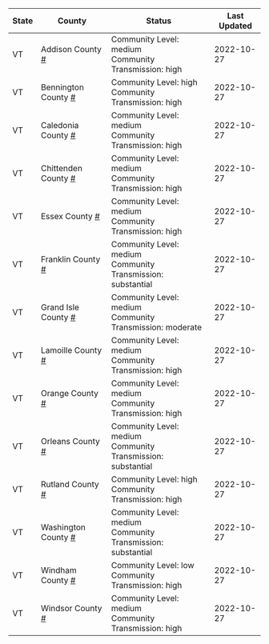 State | County | Status | Last Updated
--- | --- | --- | --- 
VT | Addison County <a href="#addison_county">#</a> | <a name="addison_county"></a>Community Level: medium<br/>Community Transmission: high | 2022-10-27
VT | Bennington County <a href="#bennington_county">#</a> | <a name="bennington_county"></a>Community Level: high<br/>Community Transmission: high | 2022-10-27
VT | Caledonia County <a href="#caledonia_county">#</a> | <a name="caledonia_county"></a>Community Level: medium<br/>Community Transmission: high | 2022-10-27
VT | Chittenden County <a href="#chittenden_county">#</a> | <a name="chittenden_county"></a>Community Level: medium<br/>Community Transmission: high | 2022-10-27
VT | Essex County <a href="#essex_county">#</a> | <a name="essex_county"></a>Community Level: medium<br/>Community Transmission: high | 2022-10-27
VT | Franklin County <a href="#franklin_county">#</a> | <a name="franklin_county"></a>Community Level: medium<br/>Community Transmission: substantial | 2022-10-27
VT | Grand Isle County <a href="#grand_isle_county">#</a> | <a name="grand_isle_county"></a>Community Level: medium<br/>Community Transmission: moderate | 2022-10-27
VT | Lamoille County <a href="#lamoille_county">#</a> | <a name="lamoille_county"></a>Community Level: medium<br/>Community Transmission: high | 2022-10-27
VT | Orange County <a href="#orange_county">#</a> | <a name="orange_county"></a>Community Level: medium<br/>Community Transmission: high | 2022-10-27
VT | Orleans County <a href="#orleans_county">#</a> | <a name="orleans_county"></a>Community Level: medium<br/>Community Transmission: substantial | 2022-10-27
VT | Rutland County <a href="#rutland_county">#</a> | <a name="rutland_county"></a>Community Level: high<br/>Community Transmission: high | 2022-10-27
VT | Washington County <a href="#washington_county">#</a> | <a name="washington_county"></a>Community Level: medium<br/>Community Transmission: substantial | 2022-10-27
VT | Windham County <a href="#windham_county">#</a> | <a name="windham_county"></a>Community Level: low<br/>Community Transmission: high | 2022-10-27
VT | Windsor County <a href="#windsor_county">#</a> | <a name="windsor_county"></a>Community Level: medium<br/>Community Transmission: high | 2022-10-27
